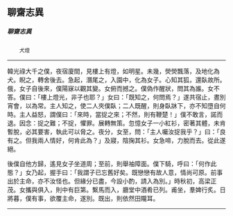 

## 聊齋志異

##### 聊齋志異
　　`犬燈`

* * *

韓光祿大千之僕，夜宿廈間，見樓上有燈，如明星。未幾，熒熒飄落，及地化為犬。睨之，轉舍後去。急起，潛尾之，入園中，化為女子。心知其狐，還臥故所。俄，女子自後來，僕陽寐以觀其變。女俯而撼之。僕偽作醒狀，問其為誰。女不答。僕曰：「樓上燈光，非子也耶？」女曰：「既知之，何問焉？」遂共宿止，晝別宵會，以為常。主人知之，使二人夾僕臥；二人既醒，則身臥牀下，亦不知墮自何時。主人益怒，謂僕曰：「來時，當捉之來；不然，則有鞭楚！」僕不敢言，諾而退。因念：捉之難；不捉，懼罪。展轉無策。忽憶女子一小紅衫，密著其體，未肯暫脫，必其要害，執此可以脅之。夜分，女至，問：「主人囑汝捉我乎？」曰：「良有之。但我兩人情好，何肯此為？」及寢，陰掬其衫。女急啼，力脫而去。從此遂絕。

後僕自他方歸，遙見女子坐道周；至前，則舉袖障面。僕下騎，呼曰：「何作此態？」女乃起，握手曰：「我謂子已忘舊好矣。既戀戀有故人意，情尚可原。前事出於主命，亦不汝怪也。但緣分已盡，今設小酌，請入為別。」時秋初，高梁正茂。女攜與俱入，則中有巨第。繫馬而入，廳堂中酒肴已列。甫坐，羣婢行炙。日將暮，僕有事，欲覆主命，遂別。既出，則依然田隴耳。

* * *

